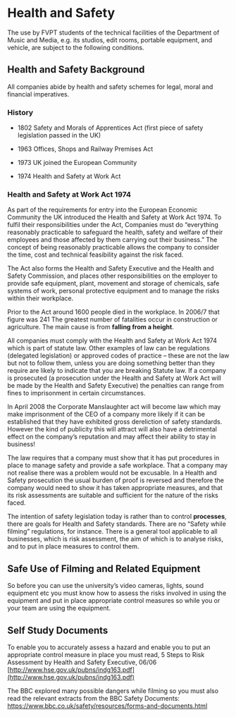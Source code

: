 # Health and Safety

The use by FVPT students of the technical facilities of the Department of Music and Media, e.g.
its studios, edit rooms, portable equipment, and vehicle, are subject to the following conditions.

## Health and Safety Background

All companies abide by health and safety schemes for legal, moral and financial imperatives.

### History

- 1802 Safety and Morals of Apprentices Act (first piece of safety legislation passed in the UK)

- 1963 Offices, Shops and Railway Premises Act

- 1973 UK joined the European Community

- 1974 Health and Safety at Work Act

### Health and Safety at Work Act 1974

As part of the requirements for entry into the European Economic Community the UK introduced the Health and Safety at Work Act 1974. To fulfil their responsibilities under the Act, Companies must do “everything reasonably practicable to safeguard the health, safety and welfare of their employees and those affected by them carrying out their business.” The concept of being reasonably practicable allows the company to consider the time, cost and technical feasibility against the risk faced.

The Act also forms the Health and Safety Executive and the Health and Safety Commission, and places other responsibilities on the employer to provide safe equipment, plant, movement and storage of chemicals, safe systems of work, personal protective equipment and to manage the risks within their workplace.

Prior to the Act around 1600 people died in the workplace. In 2006/7 that figure was 241 The greatest number of fatalities occur in construction or agriculture. The main cause is from **falling from a height**.

All companies must comply with the Health and Safety at Work Act 1974 which is part of statute law. Other examples of law can be regulations (delegated legislation) or approved codes of practice – these are not the law but not to follow them, unless you are doing something better than they require are likely to indicate that you are breaking Statute law. If a company is prosecuted (a prosecution under the Health and Safety at Work Act will be made by the Health and Safety Executive) the penalties can range from fines to imprisonment in certain circumstances.

In April 2008 the Corporate Manslaughter act will become law which may make imprisonment of the CEO of a company more likely if it can be established that they have exhibited gross dereliction of safety standards. However the kind of publicity this will attract will also have a detrimental effect on the company’s reputation and may affect their ability to stay in business!

The law requires that a company must show that it has put procedures in place to manage safety and provide a safe workplace. That a company may not realise there was a problem would not be excusable. In a Health and Safety prosecution the usual burden of proof is reversed and therefore the company would need to show it has taken appropriate measures, and that its risk assessments are suitable and sufficient for the nature of the risks faced.

The intention of safety legislation today is rather than to control **processes**, there are goals for Health and Safety standards. There are no “Safety while filming” regulations, for instance. There is a general tool applicable to all businesses, which is risk assessment, the aim of which is to analyse risks, and to put in place measures to control them.

## Safe Use of Filming and Related Equipment

So before you can use the university’s video cameras, lights, sound equipment etc you must know how to assess the risks involved in using the equipment and put in place appropriate control measures so while you or your team are using the equipment.

## Self Study Documents

To enable you to accurately assess a hazard and enable you to put an appropriate control measure in place you must read, 5 Steps to Risk Assessment by Health and Safety Executive, 06/06 [http://www.hse.gov.uk/pubns/indg163.pdf](http://www.hse.gov.uk/pubns/indg163.pdf)

The BBC explored many possible dangers while filming so you must also read the relevant extracts from the BBC Safety Documents: <https://www.bbc.co.uk/safety/resources/forms-and-documents.html>
